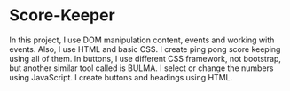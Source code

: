 # Score-Keeper
In this project, I use DOM manipulation content, events and working with events. Also, I use HTML and basic CSS. I create ping pong score keeping using all of them. In buttons, I use different CSS framework, not bootstrap, but another similar tool called is BULMA. I select or change the numbers using JavaScript. I create buttons and headings using HTML.
